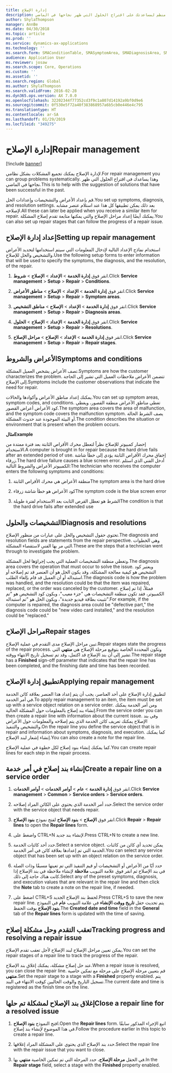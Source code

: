 ```yaml
---
title: إدارة الإصلاح
description: قم بتجميع المشكلات بشكل منظم لمساعدتك على اقتراح الحلول التي ظهر نجاحها في الماضي.
author: ShylaThompson
manager: AnnBe
ms.date: 04/30/2018
ms.topic: article
ms.prod: ''
ms.service: dynamics-ax-applications
ms.technology: ''
ms.search.form: SMAConditionTable, SMASymptomArea, SMADiagnosisArea, SMAResolutionTable, SMARepairStage
audience: Application User
ms.reviewer: josaw
ms.search.scope: Core, Operations
ms.custom: ''
ms.assetid: ''
ms.search.region: Global
ms.author: ShylaThompson
ms.search.validFrom: 2016-02-28
ms.dyn365.ops.version: AX 7.0.0
ms.openlocfilehash: 32202344f77352cd3f9c1a807d14192a9bf0d9e6
ms.sourcegitcommit: 0f530e5f72a40f383868957a6b5cb0e446e4c795
ms.translationtype: HT
ms.contentlocale: ar-SA
ms.lasthandoff: 01/29/2019
ms.locfileid: "349275"
---
```

# <a name="repair-management"></a><span data-ttu-id="c2d49-103">إدارة الإصلاح</span><span class="sxs-lookup"><span data-stu-id="c2d49-103">Repair management</span></span>       

[!include [banner](../includes/banner.md)]


<span data-ttu-id="c2d49-104">لإدارة الإصلاح يمكنك تجميع المشكلات بشكل نظامي.</span><span class="sxs-lookup"><span data-stu-id="c2d49-104">For repair management you can group problems systematically.</span></span> <span data-ttu-id="c2d49-105">وهذا يساعدك في اقتراح الحلول التي ظهر نجاحها في الماضي.</span><span class="sxs-lookup"><span data-stu-id="c2d49-105">This is to help with the suggestion of solutions that have been successful in the past.</span></span>

<span data-ttu-id="c2d49-106">قم بإعداد الأعراض والتشخيصات وإعدادات الحل.</span><span class="sxs-lookup"><span data-stu-id="c2d49-106">You set up symptoms, diagnosis, and resolution settings.</span></span> <span data-ttu-id="c2d49-107">بعد ذلك يمكن تطبيقها كل هذا عند استلام عنصر مشابه لإصلاحه.</span><span class="sxs-lookup"><span data-stu-id="c2d49-107">All these can later be applied when you receive a similar item for repair.</span></span> <span data-ttu-id="c2d49-108">يمكنك أيضًا إعداد مراحل الإصلاح والتي يمكنها متابعة تقدم إصلاح المشكلة.</span><span class="sxs-lookup"><span data-stu-id="c2d49-108">You can also set up repair stages that can follow the progress of a repair issue.</span></span>

## <a name="setting-up-repair-management"></a><span data-ttu-id="c2d49-109">إعداد إدارة الإصلاح</span><span class="sxs-lookup"><span data-stu-id="c2d49-109">Setting up repair management</span></span>

<span data-ttu-id="c2d49-110">استخدام نماذج الإعداد التالية لإدخال المعلومات التي سيتم استخدامها لتحديد الأعراض والتشخيص والحل للإصلاح.</span><span class="sxs-lookup"><span data-stu-id="c2d49-110">Use the following setup forms to enter information that will be used to specify the symptoms, the diagnosis, and the resolution, of the repair.</span></span>

1.  <span data-ttu-id="c2d49-111">انقر فوق **إدارة الخدمة** \> **الإعداد** \> **الإصلاح** \> **شروط**.</span><span class="sxs-lookup"><span data-stu-id="c2d49-111">Click **Service management** \> **Setup** \> **Repair** \> **Conditions**.</span></span>

2.  <span data-ttu-id="c2d49-112">انقر فوق **إدارة الخدمة** \> **الإعداد** \> **الإصلاح** \> **مناطق الأعراض**.</span><span class="sxs-lookup"><span data-stu-id="c2d49-112">Click **Service management** \> **Setup** \> **Repair** \> **Symptom areas**.</span></span>

3.  <span data-ttu-id="c2d49-113">انقر فوق **إدارة الخدمة** \> **الإعداد** \> **الإصلاح** \> **مناطق التشخيص**.</span><span class="sxs-lookup"><span data-stu-id="c2d49-113">Click **Service management** \> **Setup** \> **Repair** \> **Diagnosis areas**.</span></span>

4.  <span data-ttu-id="c2d49-114">انقر فوق **إدارة الخدمة** \> **الإعداد** \> **الإصلاح** \> **الحلول**.</span><span class="sxs-lookup"><span data-stu-id="c2d49-114">Click **Service management** \> **Setup** \> **Repair** \> **Resolutions**.</span></span>

5.  <span data-ttu-id="c2d49-115">انقر فوق **إدارة الخدمة** \> **الإعداد** \> **الإصلاح** \> **مراحل الإصلاح**.</span><span class="sxs-lookup"><span data-stu-id="c2d49-115">Click **Service management** \> **Setup** \> **Repair** \> **Repair stages**.</span></span>

## <a name="symptoms-and-conditions"></a><span data-ttu-id="c2d49-116">الأعراض والشروط</span><span class="sxs-lookup"><span data-stu-id="c2d49-116">Symptoms and conditions</span></span>

<span data-ttu-id="c2d49-117">تصف الأعراض يشخص العميل المشكلة.</span><span class="sxs-lookup"><span data-stu-id="c2d49-117">Symptoms are how the customer characterizes the problem.</span></span> <span data-ttu-id="c2d49-118">تتضمن الأعراض ملاحظات العميل التي تشير إلى الحاجة إلى الإصلاح.</span><span class="sxs-lookup"><span data-stu-id="c2d49-118">Symptoms include the customer observations that indicate the need for repair.</span></span>

<span data-ttu-id="c2d49-119">يمكنك إعداد مناطق الأعراض وأكوادها والحالات.</span><span class="sxs-lookup"><span data-stu-id="c2d49-119">You can set up symptom areas, symptom codes, and conditions.</span></span> <span data-ttu-id="c2d49-120">تغطي مناطق الأعراض منطقة القصور، ويغطي كود الأعراض أعراض القصور.</span><span class="sxs-lookup"><span data-stu-id="c2d49-120">The symptom area covers the area of malfunction, and the symptom code covers the malfunction symptom.</span></span> <span data-ttu-id="c2d49-121">يصف الشرط الحالة أو البيئة الموجودة عند حدوث المشكلة.</span><span class="sxs-lookup"><span data-stu-id="c2d49-121">The condition describes the situation or environment that is present when the problem occurs.</span></span>

<span data-ttu-id="c2d49-122">**مثال**</span><span class="sxs-lookup"><span data-stu-id="c2d49-122">**Example**</span></span>

<span data-ttu-id="c2d49-123">إحضار كمبيوتر للإصلاح نظراً لتعطل محرك الأقراص الثابتة بعد فترة ممتدة من الاستخدام.</span><span class="sxs-lookup"><span data-stu-id="c2d49-123">A computer is brought in for repair because the hard drive fails after an extended period of use.</span></span> <span data-ttu-id="c2d49-124">إخفاق محرك الأقراص الثابتة يؤدي إلى خطأ شاشة زرقاء.</span><span class="sxs-lookup"><span data-stu-id="c2d49-124">The hard drive failure causes a blue screen error.</span></span> <span data-ttu-id="c2d49-125">أدخل الفني الذي استلم الكمبيوتر الأعراض والشروط التالية:</span><span class="sxs-lookup"><span data-stu-id="c2d49-125">The technician who receives the computer enters the following symptoms and conditions:</span></span>

1.  <span data-ttu-id="c2d49-126">منطقة الأعراض هي محرك الأقراص الثابتة</span><span class="sxs-lookup"><span data-stu-id="c2d49-126">The symptom area is the hard drive</span></span>

2.  <span data-ttu-id="c2d49-127">كود الأعراض هو خطأ شاشة زرقاء</span><span class="sxs-lookup"><span data-stu-id="c2d49-127">The symptom code is the blue screen error</span></span>

3.  <span data-ttu-id="c2d49-128">الشرط هو تعطل القرص الثابت بعد الاستخدام لفترة طويلة</span><span class="sxs-lookup"><span data-stu-id="c2d49-128">The condition is that the hard drive fails after extended use</span></span>

## <a name="diagnosis-and-resolutions"></a><span data-ttu-id="c2d49-129">التشخيصات والحلول</span><span class="sxs-lookup"><span data-stu-id="c2d49-129">Diagnosis and resolutions</span></span>

<span data-ttu-id="c2d49-130">تحتوي حقول التشخيص والحل على عبارات من منظور الإصلاح.</span><span class="sxs-lookup"><span data-stu-id="c2d49-130">The diagnosis and resolution fields are statements from the repair perspective.</span></span> <span data-ttu-id="c2d49-131">وهي الخطوات التي مر بها الفني لاستقصاء المشكلة.</span><span class="sxs-lookup"><span data-stu-id="c2d49-131">These are the steps that a technician went through to investigate the problem.</span></span>

<span data-ttu-id="c2d49-132">وتغطي منطقة التشخيصات العملية التي يجب إجراؤها لحل المشكلة.</span><span class="sxs-lookup"><span data-stu-id="c2d49-132">The diagnosis area covers the operation that must occur to solve the issue.</span></span> <span data-ttu-id="c2d49-133">ويعتبر كود التشخيص هو كيفية معالجة المشكلة، وقد يكون الحل هو أن العنصر قد تم إصلاحه أو استبداله أو أن العميل قد قام بإلغاء الطلب.</span><span class="sxs-lookup"><span data-stu-id="c2d49-133">The diagnosis code is how the problem was handled, and the resolution could be that the item was repaired, replaced, or the order was canceled by the customer.</span></span> <span data-ttu-id="c2d49-134">فمثلاً، إذا تم إصلاح الكمبيوتر، فقد تكون منطقة التشخيصات هي "جزء معيب"، ويكون كود التشخيص هو "تم تثبيت بطاقة فيديو جديدة"، ويكون الحل هو "تم استبداله".</span><span class="sxs-lookup"><span data-stu-id="c2d49-134">For example, if the computer is repaired, the diagnosis area could be "defective part," the diagnosis code could be "new video card installed," and the resolution could be "replaced."</span></span>

## <a name="repair-stages"></a><span data-ttu-id="c2d49-135">مراحل الإصلاح</span><span class="sxs-lookup"><span data-stu-id="c2d49-135">Repair stages</span></span>

<span data-ttu-id="c2d49-136">تبين مراحل الإصلاح مدى التقدم في عملية الإصلاح.</span><span class="sxs-lookup"><span data-stu-id="c2d49-136">Repair stages state the progress of the repair process.</span></span> <span data-ttu-id="c2d49-137">وتكون المحددة الخاصة بتوقيع مرحلة الإصلاح هي **منتهي** التي تشير إلى أن بند الإصلاح قد اكتمل، وقد تم تسجيل تاريخ الانتهاء ووقته.</span><span class="sxs-lookup"><span data-stu-id="c2d49-137">The repair stage has a **Finished** sign-off parameter that indicates that the repair line has been completed, and the finishing date and time has been recorded.</span></span>

## <a name="applying-repair-management"></a><span data-ttu-id="c2d49-138">تطبيق إدارة الإصلاح</span><span class="sxs-lookup"><span data-stu-id="c2d49-138">Applying repair management</span></span>

<span data-ttu-id="c2d49-139">لتطبيق إدارة الإصلاح على أحد العناصر، يجب أن يتم إعداد هذا العنصر بعلاقة كائن الخدمة في أمر الخدمة.</span><span class="sxs-lookup"><span data-stu-id="c2d49-139">To apply repair management to an item, the item must be set up with a service object relation on a service order.</span></span> <span data-ttu-id="c2d49-140">ومن أمر الخدمة يمكنك إنشاء بند إصلاح بالمعلومات حول المشكلة الحالية.</span><span class="sxs-lookup"><span data-stu-id="c2d49-140">From the service order you can then create a repair line with information about the current issue.</span></span> <span data-ttu-id="c2d49-141">وفي بند الإصلاح يمكنك تعريف كائن الخدمة الذي يتم إصلاحه والمعلومات حول الأعراض والتشخيص والتنفيذ.</span><span class="sxs-lookup"><span data-stu-id="c2d49-141">On the repair line you define the service object that is in repair and information about symptoms, diagnosis, and execution.</span></span> <span data-ttu-id="c2d49-142">كما يمكنك إنشاء إشعار لبند الإصلاح.</span><span class="sxs-lookup"><span data-stu-id="c2d49-142">You can also create a note for the repair line.</span></span>

<span data-ttu-id="c2d49-143">كما يمكنك إنشاء بنود إصلاح لكل خطوة في عملية الإصلاح.</span><span class="sxs-lookup"><span data-stu-id="c2d49-143">You can create repair lines for each step in the repair process.</span></span>

## <a name="create-a-repair-line-on-a-service-order"></a><span data-ttu-id="c2d49-144">إنشاء بند إصلاح في أمر خدمة</span><span class="sxs-lookup"><span data-stu-id="c2d49-144">Create a repair line on a service order</span></span>

1.  <span data-ttu-id="c2d49-145">انقر فوق **إدارة الخدمة** \> **عام** \> **أوامر الخدمات** \> **أوامر الخدمات**.</span><span class="sxs-lookup"><span data-stu-id="c2d49-145">Click **Service management** \> **Common** \> **Service orders** \> **Service orders**.</span></span>

2.  <span data-ttu-id="c2d49-146">حدد أمر الخدمة الذي يحتوي على الكائن المراد إصلاحه.</span><span class="sxs-lookup"><span data-stu-id="c2d49-146">Select the service order with the service object that needs repair.</span></span>

3.  <span data-ttu-id="c2d49-147">انقر فوق **الإصلاح** \> **بنود الإصلاح** لفتح نموذج **بنود الإصلاح**.</span><span class="sxs-lookup"><span data-stu-id="c2d49-147">Click **Repair** \> **Repair lines** to open the **Repair lines** form.</span></span>

4.  <span data-ttu-id="c2d49-148">واضغط على CTRL+N لإنشاء بند جديد.</span><span class="sxs-lookup"><span data-stu-id="c2d49-148">Press CTRL+N to create a new line.</span></span>

5.  <span data-ttu-id="c2d49-149">حدد أحد كائنات الخدمة.</span><span class="sxs-lookup"><span data-stu-id="c2d49-149">Select a service object.</span></span> <span data-ttu-id="c2d49-150">يمكن تحديد أي كائن من كائنات الخدمة التي تم إعدادها بعلاقة كائن في أمر الخدمة.</span><span class="sxs-lookup"><span data-stu-id="c2d49-150">You can select any service object that has been set up with an object relation on the service order.</span></span>

6.  <span data-ttu-id="c2d49-151">حدد أيًا من الأعراض أو التشخيصات أو قيم التنفيذ التي تم تعينها مسبقًا وذات الصلة في بند الإصلاح ثم انقر فوق علامة التبويب **ملاحظة** لإنشاء ملاحظة في بند الإصلاح إذا كانت هناك حاجة إلى ذلك.</span><span class="sxs-lookup"><span data-stu-id="c2d49-151">Select any of the preset symptoms, diagnosis, and execution values that are relevant in the repair line and then click the **Note** tab to create a note on the repair line, if needed.</span></span>

7.  <span data-ttu-id="c2d49-152">اضغط على CTRL+S لحفظ بند الإصلاح الجديد.</span><span class="sxs-lookup"><span data-stu-id="c2d49-152">Press CTRL+S to save the new repair line.</span></span> <span data-ttu-id="c2d49-153">يتم تحديث حقل **تاريخ ووقت الإنشاء‬** في علامة التبويب **عام** في النموذج **بنود الإصلاح** بوقت الحفظ.</span><span class="sxs-lookup"><span data-stu-id="c2d49-153">The **Created date and time** field in the **General** tab of the **Repair lines** form is updated with the time of saving.</span></span>

## <a name="tracking-progress-and-resolving-a-repair-issue"></a><span data-ttu-id="c2d49-154">تعقب التقدم وحل مشكلة إصلاح</span><span class="sxs-lookup"><span data-stu-id="c2d49-154">Tracking progress and resolving a repair issue</span></span>

<span data-ttu-id="c2d49-155">يمكن تعيين مراحل الإصلاح لبند الإصلاح لأجل تعقب تقدم الإصلاح.</span><span class="sxs-lookup"><span data-stu-id="c2d49-155">You can set the repair stages of a repair line to track the progress of the repair.</span></span>

<span data-ttu-id="c2d49-156">عند حل إصلاح مشكلة، يمكنك إغلاق بند الإصلاح.</span><span class="sxs-lookup"><span data-stu-id="c2d49-156">When a repair issue is resolved, you can close the repair line.</span></span> <span data-ttu-id="c2d49-157">قم بتعيين مرحلة الإصلاح على مرحلة مع تمكين خاصية **منتهى**.</span><span class="sxs-lookup"><span data-stu-id="c2d49-157">Set the repair stage to a stage with a **Finished** property enabled.</span></span> <span data-ttu-id="c2d49-158">يتم تسجيل التاريخ والوقت الحاليين كوقت الانتهاء في البند.</span><span class="sxs-lookup"><span data-stu-id="c2d49-158">The current date and time is registered as the finish time on the line.</span></span>

## <a name="close-a-repair-line-for-a-resolved-issue"></a><span data-ttu-id="c2d49-159">إغلاق بند الإصلاح لمشكلة تم حلها</span><span class="sxs-lookup"><span data-stu-id="c2d49-159">Close a repair line for a resolved issue</span></span>

1.  <span data-ttu-id="c2d49-160">افتح النموذج **بنود الإصلاح**.</span><span class="sxs-lookup"><span data-stu-id="c2d49-160">Open the **Repair lines** form.</span></span> <span data-ttu-id="c2d49-161">اتبع الإجراء المذكور سابقًا في هذا الموضوع لإنشاء بند إصلاح.</span><span class="sxs-lookup"><span data-stu-id="c2d49-161">Follow the procedure earlier in this topic to create a repair line.</span></span>

2.  <span data-ttu-id="c2d49-162">حدد بند الإصلاح الذي يحتوي على المشكلة المراد إغلاقها.</span><span class="sxs-lookup"><span data-stu-id="c2d49-162">Select the repair line with the repair issue that you want to close.</span></span>

3.  <span data-ttu-id="c2d49-163">في الحقل **مرحلة الإصلاح**، حدد المرحلة التي تم تمكين الخاصية **منتهي** بها.</span><span class="sxs-lookup"><span data-stu-id="c2d49-163">In the **Repair stage** field, select a stage with the **Finished** property enabled.</span></span>

  


